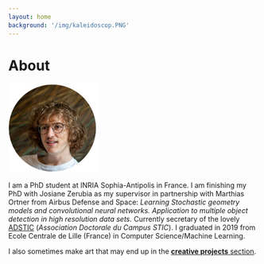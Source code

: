 ```yaml
---
layout: home
background: '/img/kaleidoscop.PNG'
---
```


About
====================

<img src="img/me.png" alt="drawing" width="180px"/>

I am a PhD student at INRIA Sophia-Antipolis in France. I am finishing my PhD with Josiane Zerubia as my supervisor in partnership with Marthias Ortner from Airbus Defense and Space: _Learning Stochastic geometry models and convolutional neural networks. Application to multiple object detection in high resolution data sets._
Currently secretary of the lovely [ADSTIC](https://adstic.i3s.univ-cotedazur.fr/) (_Association Doctorale du Campus STIC_).
I graduated in 2019 from Ecole Centrale de Lille (France) in Computer Science/Machine Learning.

I also sometimes make art that may end up in the [**creative projects** section](/crea/).

<!-- To be notified on future posts you can use this good old [RSS feed](/feed.xml). -->
